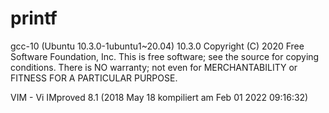 # printf

gcc-10 (Ubuntu 10.3.0-1ubuntu1~20.04) 10.3.0
Copyright (C) 2020 Free Software Foundation, Inc.
This is free software; see the source for copying conditions.  There is NO
warranty; not even for MERCHANTABILITY or FITNESS FOR A PARTICULAR PURPOSE.

VIM - Vi IMproved 8.1 (2018 May 18 kompiliert am Feb 01 2022 09:16:32)
